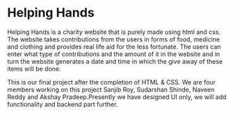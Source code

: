 # Helping Hands

Helping Hands is a charity website that is purely made using html and css. The website takes contributions from the users in forms of food, medicine and clothing and provides real life aid for the less fortunate. The users can enter what type of contributions and the amount of it in the website and in turn the website generates a date and time in which the give away of these items will be done.

This is our final project after the completion of HTML & CSS. We are four members working on this project Sanjib Roy, Sudarshan Shinde, Naveen Reddy and Akshay Pradeep.Presently we have designed UI only, we will add functionality and backend part further.